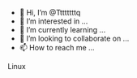 - 👋 Hi, I’m @Ttttttttq
- 👀 I’m interested in ...
- 🌱 I’m currently learning ...
- 💞️ I’m looking to collaborate on ...
- 📫 How to reach me ...

<!---
Ttttttttq/Ttttttttq is a ✨ special ✨ repository because its `README.md` (this file) appears on your GitHub profile.
You can click the Preview link to take a look at your changes.
--->Linux
